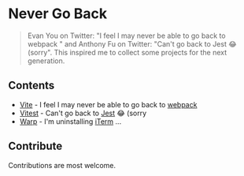 # Never Go Back

> Evan You on Twitter: "I feel I may never be able to go back to webpack
" and Anthony Fu on Twitter: "Can't go back to Jest 😂 (sorry". This inspired me to collect some projects for the next generation.


## Contents

- [Vite](https://github.com/vitejs/vite) - I feel I may never be able to go back to [webpack](https://github.com/webpack/webpack)
- [Vitest](https://github.com/vitest-dev/vitest) - Can't go back to [Jest](https://github.com/facebook/jest) 😂 (sorry
- [Warp](https://github.com/warpdotdev/Warp) - I'm uninstalling [iTerm](https://github.com/gnachman/iTerm2) ...

## Contribute

Contributions are most welcome.